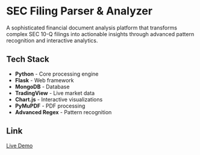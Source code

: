 # SEC Filing Parser & Analyzer

A sophisticated financial document analysis platform that transforms complex SEC 10-Q filings into actionable insights through advanced pattern recognition and interactive analytics.

## Tech Stack

- **Python** - Core processing engine
- **Flask** - Web framework
- **MongoDB** - Database
- **TradingView** - Live market data
- **Chart.js** - Interactive visualizations
- **PyMuPDF** - PDF processing
- **Advanced Regex** - Pattern recognition

## Link

[Live Demo](https://your-vercel-url.vercel.app)